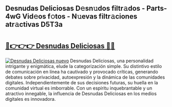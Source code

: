 ## Desnudas Deliciosas D𝚎sn𝚞dos filtr𝚊dos - Parts-4wG Vid𝚎os f𝚘tos - N𝚞evas filtr𝚊ciones atr𝚊ctivas D5T3a

# <h2><a href="http://mb0x8g.tromn.icu/?c=Desnudas+Deliciosas">🔗👉👉👉 Desnudas Deliciosas 🔗🔗</a></h2>

[![Desnudas Deliciosas nuevo](https://i.imgur.com/pEAQMta.gif)](http://mb0x8g.tromn.icu/?c=Desnudas+Deliciosas)
Desnudas Deliciosas, una personalidad intrigante y enigmática, elude la categorización simple. Su distintivo estilo de comunicación en línea ha cautivado y provocado críticas, generando debates sobre privacidad, autoexpresión y la dinámica de las comunidades digitales. Independientemente de sus decisiones futuras, su huella en la comunidad virtual es imborrable. Con un espíritu inquebrantable y un atractivo innegable, la influencia de Desnudas Deliciosas en los medios digitales es innovadora.
